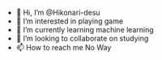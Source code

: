 - 👋 Hi, I’m @Hikonari-desu
- 👀 I’m interested in playing game
- 🌱 I’m currently learning machine learning
- 💞️ I’m looking to collaborate on studying
- 📫 How to reach me No Way

<!---
Hikonari-desu/Hikonari-desu is a ✨ special ✨ repository because its `README.md` (this file) appears on your GitHub profile.
You can click the Preview link to take a look at your changes.
--->
